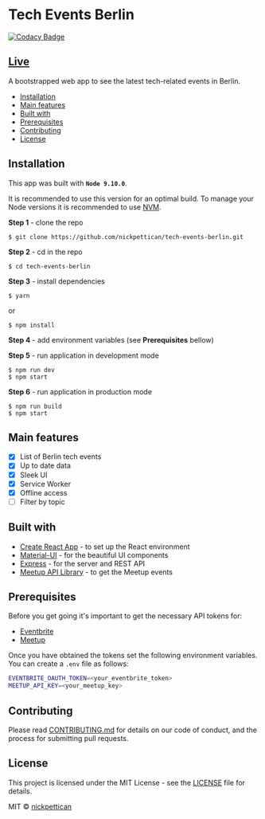 # Tech Events Berlin

[![Codacy Badge](https://api.codacy.com/project/badge/Grade/c464f9d3c06f4a7aad1d367163a73821)](https://www.codacy.com/app/nickpettican/tech-events-berlin?utm_source=github.com&utm_medium=referral&utm_content=nickpettican/tech-events-berlin&utm_campaign=Badge_Grade)

## [Live](https://tech-events-berlin.herokuapp.com/)

A bootstrapped web app to see the latest tech-related events in Berlin.

<!-- START doctoc generated TOC please keep comment here to allow auto update -->

<!-- DON'T EDIT THIS SECTION, INSTEAD RE-RUN doctoc TO UPDATE -->

-   [Installation](#installation)
-   [Main features](#main-features)
-   [Built with](#built-with)
-   [Prerequisites](#prerequisites)
-   [Contributing](#contributing)
-   [License](#license)

<!-- END doctoc generated TOC please keep comment here to allow auto update -->

## Installation

This app was built with **`Node 9.10.0`**. 

It is recommended to use this version for an optimal build. To manage your Node versions it is recommended to use [NVM](https://github.com/creationix/nvm).

**Step 1** - clone the repo

    $ git clone https://github.com/nickpettican/tech-events-berlin.git

**Step 2** - cd in the repo

    $ cd tech-events-berlin

**Step 3** - install dependencies

    $ yarn

or

    $ npm install

**Step 4** - add environment variables (see **Prerequisites** bellow)

**Step 5** - run application in development mode

    $ npm run dev
    $ npm start

**Step 6** - run application in production mode

    $ npm run build
    $ npm start

## Main features

-   [x] List of Berlin tech events
-   [x] Up to date data
-   [x] Sleek UI
-   [x] Service Worker
-   [x] Offline access
-   [ ] Filter by topic

## Built with

-   [Create React App](https://github.com/facebook/create-react-app) - to set up the React environment
-   [Material-UI](https://material-ui.com) - for the beautiful UI components
-   [Express](https://expressjs.com/) - for the server and REST API
-   [Meetup API Library](https://github.com/jkutianski/meetup-api) - to get the Meetup events

## Prerequisites

Before you get going it's important to get the necessary API tokens for:

-   [Eventbrite](https://www.eventbrite.com/developer/v3/api_overview/authentication/#ebapi-getting-a-token)
-   [Meetup](https://secure.meetup.com/meetup_api/key/)

Once you have obtained the tokens set the following environment variables. You can create a `.env` file as follows:

```bash
EVENTBRITE_OAUTH_TOKEN=<your_eventbrite_token>
MEETUP_API_KEY=<your_meetup_key>
```

## Contributing

Please read [CONTRIBUTING.md](https://gist.github.com/PurpleBooth/b24679402957c63ec426) for details on our code of conduct, and the process for submitting pull requests.

## License

This project is licensed under the MIT License - see the [LICENSE](https://github.com/nickpettican/tech-events-berlin/blob/master/LICENSE) file for details.

MIT © [nickpettican](https://github.com/nickpettican)
